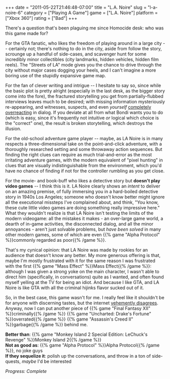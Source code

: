 +++
date = "2011-05-22T21:46:48-07:00"
title = "L.A. Noire"
slug = "l-a-noire-6"
category = ["Playing A Game"]
game = ["L.A. Noire"]
platform = ["Xbox 360"]
rating = ["Bad"]
+++

There's a question that's been plaguing me since Homocide desk: who was this game made for?

For the GTA fanatic, who likes the freedom of playing around in a large city -- certainly not; there's nothing to do in the city, aside from follow the story, scrounge up a handful of side-cases, and scavenger hunt for some incredibly minor collectibles (city landmarks, hidden vehicles, hidden film reels).  The "Streets of LA" mode gives you the chance to drive through the city without major cases dogging your heels, and I can't imagine a more boring use of the stupidly expansive game map.

For the fan of clever writing and intrigue -- I hesitate to say so, since while the basic plot is pretty alright (especially in the last desk, as the bigger story come into the fore), the fractured storytelling you get from partially-flubbed interviews leaves much to be desired; with missing information mysteriously re-appearing, and witnesses, suspects, and even <i>yourself</i> <a href="http://i.imgur.com/UfSzk.jpg">completely overreacting</a> in dialog.  If you deviate at all from what Bondi wants you to do (which is easy, since it's frequently not intuitive <i>or</i> logical which choice is the "correct" one), the result is broken storytelling, which destroys the illusion.

For the old-school adventure game player -- maybe, as LA Noire is in many respects a three-dimensional take on the point-and-click adventure, with a thoroughly researched setting and some throwaway action sequences.  But finding the right clues can require as much trial-and-error as the most irritating adventure games, with the modern equivalent of "pixel hunting" in clues that are visually indistinguishable from the environment, which you'd have no chance of finding if not for the controller rumbling as you get close.

For the movie- and book-buff who likes a detective story but <b>doesn't play video games</b> -- I think this is it.  LA Noire clearly shows an <i>intent</i> to deliver on an amazing premise, of fully immersing you in a hard-boiled detective story in 1940s Los Angeles; someone who doesn't know better might ignore all the executional missteps I've complained about, and think, "You know, these cute little video games are doing something really impressive here."  What they wouldn't realize is that LA Noire isn't testing the limits of the modern videogame: all the mistakes it makes - an over-large game world, a dearth of in-game activities, the disconnected dialog, and all the minor annoyances - aren't just solvable problems, but <i>have been solved</i> in many other modern games, some of which are even {{% game "Alpha Protocol" %}}commonly regarded as poor{{% /game %}}.

That's my cynical opinion: that LA Noire was made by rookies for an audience that doesn't know any better.  My more generous offering is that, maybe I'm mostly frustrated with it for the same reason I was frustrated with the first {{% game "Mass Effect" %}}Mass Effect{{% /game %}}: although I was given a strong yoke on the main character, I wasn't able to direct him (specifically, in conversations) quite as I wanted, and often found myself yelling at the TV for being an idiot.  And because I like GTA, and LA Noire is like GTA with all the criminal hijinks flavor sucked out of it.

So, in the best case, this game wasn't for me.  I really feel like it shouldn't be for anyone with discerning tastes, but the internet <a href="http://www.metacritic.com/game/xbox-360/la-noire">vehemently disagrees</a>.  Anyway, now I can put another piece of {{% game "Final Fantasy XII" %}}criminally{{% /game %}} {{% game "Uncharted: Drake's Fortune" %}}overrated{{% /game %}} {{% game "Assassin's Creed II" %}}garbage{{% /game %}} behind me.

<b>Better than</b>: {{% game "Monkey Island 2 Special Edition: LeChuck's Revenge" %}}Monkey Island 2{{% /game %}}  
<b>Not as good as</b>: {{% game "Alpha Protocol" %}}Alpha Protocol{{% /game %}}, no joke guys  
<b>If they sequelize it</b>: polish up the conversations, and throw in a ton of side-quests, <i>maybe</i> I'd be interested

<i>Progress: Complete</i>
